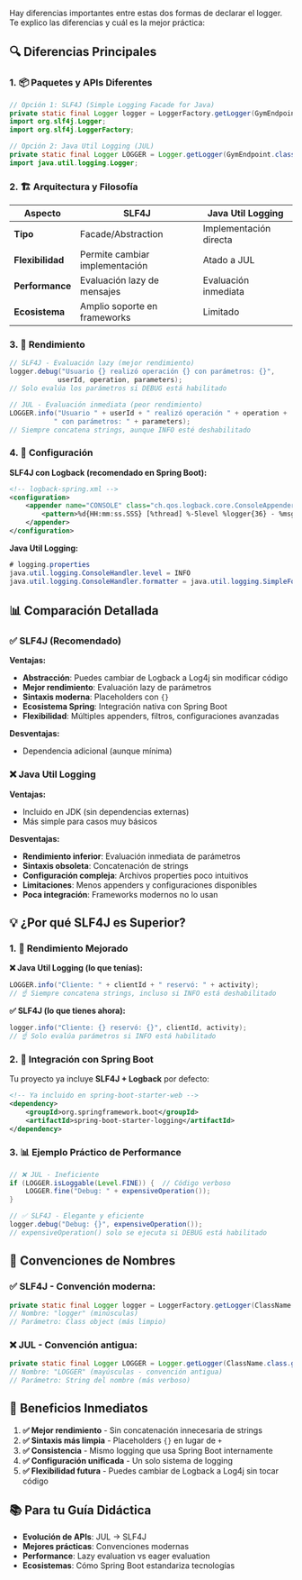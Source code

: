 Hay diferencias importantes entre estas dos formas de declarar el logger. Te explico las diferencias y cuál es la mejor práctica:

## 🔍 **Diferencias Principales**

### 1. **📦 Paquetes y APIs Diferentes**

```java
// Opción 1: SLF4J (Simple Logging Facade for Java)
private static final Logger logger = LoggerFactory.getLogger(GymEndpoint.class);
import org.slf4j.Logger;
import org.slf4j.LoggerFactory;

// Opción 2: Java Util Logging (JUL)
private static final Logger LOGGER = Logger.getLogger(GymEndpoint.class.getName());
import java.util.logging.Logger;
```

### 2. **🏗️ Arquitectura y Filosofía**

| Aspecto          | SLF4J                          | Java Util Logging      |
| ---------------- | ------------------------------ | ---------------------- |
| **Tipo**         | Facade/Abstraction             | Implementación directa |
| **Flexibilidad** | Permite cambiar implementación | Atado a JUL            |
| **Performance**  | Evaluación lazy de mensajes    | Evaluación inmediata   |
| **Ecosistema**   | Amplio soporte en frameworks   | Limitado               |

### 3. **🚀 Rendimiento**

```java
// SLF4J - Evaluación lazy (mejor rendimiento)
logger.debug("Usuario {} realizó operación {} con parámetros: {}", 
            userId, operation, parameters);
// Solo evalúa los parámetros si DEBUG está habilitado

// JUL - Evaluación inmediata (peor rendimiento)
LOGGER.info("Usuario " + userId + " realizó operación " + operation + 
           " con parámetros: " + parameters);
// Siempre concatena strings, aunque INFO esté deshabilitado
```

### 4. **🔧 Configuración**

**SLF4J con Logback (recomendado en Spring Boot):**

```xml
<!-- logback-spring.xml -->
<configuration>
    <appender name="CONSOLE" class="ch.qos.logback.core.ConsoleAppender">
        <pattern>%d{HH:mm:ss.SSS} [%thread] %-5level %logger{36} - %msg%n</pattern>
    </appender>
</configuration>
```

**Java Util Logging:**

```java
# logging.properties
java.util.logging.ConsoleHandler.level = INFO
java.util.logging.ConsoleHandler.formatter = java.util.logging.SimpleFormatter
```

## 📊 **Comparación Detallada**

### ✅ **SLF4J (Recomendado)**

**Ventajas:**

- **Abstracción**: Puedes cambiar de Logback a Log4j sin modificar código
- **Mejor rendimiento**: Evaluación lazy de parámetros
- **Sintaxis moderna**: Placeholders con `{}`
- **Ecosistema Spring**: Integración nativa con Spring Boot
- **Flexibilidad**: Múltiples appenders, filtros, configuraciones avanzadas

**Desventajas:**

- Dependencia adicional (aunque mínima)

### ❌ **Java Util Logging**

**Ventajas:**

- Incluido en JDK (sin dependencias externas)
- Más simple para casos muy básicos

**Desventajas:**

- **Rendimiento inferior**: Evaluación inmediata de parámetros
- **Sintaxis obsoleta**: Concatenación de strings
- **Configuración compleja**: Archivos properties poco intuitivos
- **Limitaciones**: Menos appenders y configuraciones disponibles
- **Poca integración**: Frameworks modernos no lo usan

## 💡 **¿Por qué SLF4J es Superior?**

### 1. **🚀 Rendimiento Mejorado**

**❌ Java Util Logging (lo que tenías):**

```java
LOGGER.info("Cliente: " + clientId + " reservó: " + activity);
// ☝️ Siempre concatena strings, incluso si INFO está deshabilitado
```

**✅ SLF4J (lo que tienes ahora):**

```java
logger.info("Cliente: {} reservó: {}", clientId, activity);
// ☝️ Solo evalúa parámetros si INFO está habilitado
```

### 2. **🔧 Integración con Spring Boot**

Tu proyecto ya incluye **SLF4J + Logback** por defecto:

```xml
<!-- Ya incluido en spring-boot-starter-web -->
<dependency>
    <groupId>org.springframework.boot</groupId>
    <artifactId>spring-boot-starter-logging</artifactId>
</dependency>
```

### 3. **📊 Ejemplo Práctico de Performance**

```java
// ❌ JUL - Ineficiente
if (LOGGER.isLoggable(Level.FINE)) {  // Código verboso
    LOGGER.fine("Debug: " + expensiveOperation()); 
}

// ✅ SLF4J - Elegante y eficiente
logger.debug("Debug: {}", expensiveOperation()); 
// expensiveOperation() solo se ejecuta si DEBUG está habilitado
```

## 🎯 **Convenciones de Nombres**

### ✅ **SLF4J - Convención moderna:**

```java
private static final Logger logger = LoggerFactory.getLogger(ClassName.class);
// Nombre: "logger" (minúsculas)
// Parámetro: Class object (más limpio)
```

### ❌ **JUL - Convención antigua:**

```java
private static final Logger LOGGER = Logger.getLogger(ClassName.class.getName());
// Nombre: "LOGGER" (mayúsculas - convención antigua)
// Parámetro: String del nombre (más verboso)
```

## 🎯 **Beneficios Inmediatos**

1. **✅ Mejor rendimiento** - Sin concatenación innecesaria de strings
2. **✅ Sintaxis más limpia** - Placeholders `{}` en lugar de `+`
3. **✅ Consistencia** - Mismo logging que usa Spring Boot internamente
4. **✅ Configuración unificada** - Un solo sistema de logging
5. **✅ Flexibilidad futura** - Puedes cambiar de Logback a Log4j sin tocar código

## 📚 **Para tu Guía Didáctica**

- **Evolución de APIs**: JUL → SLF4J
- **Mejores prácticas**: Convenciones modernas
- **Performance**: Lazy evaluation vs eager evaluation
- **Ecosistemas**: Cómo Spring Boot estandariza tecnologías
